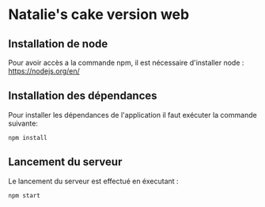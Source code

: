 # Natalie's cake version web 

## Installation de node

Pour avoir accès a la commande npm, il est nécessaire d'installer node : https://nodejs.org/en/

## Installation des dépendances 

Pour installer les dépendances de l'application il faut exécuter la commande suivante:

```
npm install 
```

## Lancement du serveur

Le lancement du serveur est effectué en éxecutant :

```
npm start
```
